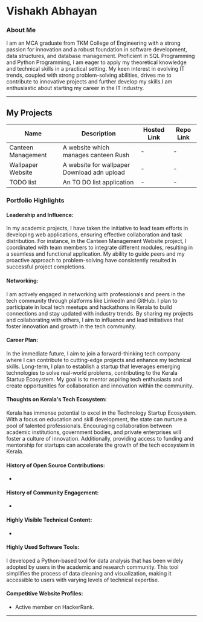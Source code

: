 # Vishakh Abhayan 

### About Me

I am an MCA graduate from TKM College of Engineering with a strong passion for innovation and a robust foundation in software development, data structures, and database management. Proficient in SQL Programming and Python Programming, I am eager to apply my theoretical knowledge and technical skills in a practical setting. My keen interest in evolving IT trends, coupled with strong problem-solving abilities, drives me to contribute to innovative projects and further develop my skills.I am enthusiastic about starting my career in the IT industry.

---

## My Projects

| Name                | Description                                                               | Hosted Link                              | Repo Link                                                      |
|---------------------|---------------------------------------------------------------------------|------------------------------------------|----------------------------------------------------------------|
| Canteen Management  | A website which manages canteen Rush                                      | -                                        |-                                                               |
| Wallpaper Website   | A website for wallpaper Download adn upload                               | -                                        |-                                                               |
| TODO list           | An TO DO list application                                                 | -                                        |-                                                               |

### Portfolio Highlights

#### Leadership and Influence:

In my academic projects, I have taken the initiative to lead team efforts in developing web applications, ensuring effective collaboration and task distribution. For instance, in the Canteen Management Website project, I coordinated with team members to integrate different modules, resulting in a seamless and functional application. My ability to guide peers and my proactive approach to problem-solving have consistently resulted in successful project completions.

#### Networking:

I am actively engaged in networking with professionals and peers in the tech community through platforms like LinkedIn and GitHub. I plan to participate in local tech meetups and hackathons in Kerala to build connections and stay updated with industry trends. By sharing my projects and collaborating with others, I aim to influence and lead initiatives that foster innovation and growth in the tech community.


#### Career Plan:

In the immediate future, I aim to join a forward-thinking tech company where I can contribute to cutting-edge projects and enhance my technical skills. Long-term, I plan to establish a startup that leverages emerging technologies to solve real-world problems, contributing to the Kerala Startup Ecosystem. My goal is to mentor aspiring tech enthusiasts and create opportunities for collaboration and innovation within the community.

#### Thoughts on Kerala's Tech Ecosystem:

Kerala has immense potential to excel in the Technology Startup Ecosystem. With a focus on education and skill development, the state can nurture a pool of talented professionals. Encouraging collaboration between academic institutions, government bodies, and private enterprises will foster a culture of innovation. Additionally, providing access to funding and mentorship for startups can accelerate the growth of the tech ecosystem in Kerala.

#### History of Open Source Contributions:

-

#### History of Community Engagement:
-

#### Highly Visible Technical Content:
-

#### Highly Used Software Tools:

I developed a Python-based tool for data analysis that has been widely adopted by users in the academic and research community. This tool simplifies the process of data cleaning and visualization, making it accessible to users with varying levels of technical expertise.

#### Competitive Website Profiles:

- Active member on HackerRank.

---
